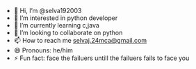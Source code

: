 - 👋 Hi, I’m @selva192003
- 👀 I’m interested in python developer
- 🌱 I’m currently learning c,java
- 💞️ I’m looking to collaborate on python
- 📫 How to reach me selvaj.24mca@gmail.com
- 😄 Pronouns: he/him
- ⚡ Fun fact: face the failuers untill the failuers fails to face you

<!---
selva192003/selva192003 is a ✨ special ✨ repository because its `README.md` (this file) appears on your GitHub profile.
You can click the Preview link to take a look at your changes.
--->
